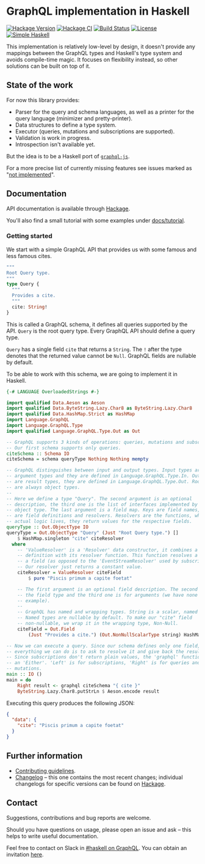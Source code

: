 # GraphQL implementation in Haskell

[![Hackage Version](https://img.shields.io/hackage/v/graphql.svg)](https://hackage.haskell.org/package/graphql)
[![Hackage CI](https://matrix.hackage.haskell.org/api/v2/packages/graphql/badge)](https://matrix.hackage.haskell.org/package/graphql)
[![Build Status](https://github.com/caraus-ecms/graphql/workflows/Haskell%20CI/badge.svg)](https://github.com/caraus-ecms/graphql/actions?query=workflow%3A%22Haskell+CI%22)
[![License](https://img.shields.io/badge/license-BSD--3--Clause-blue.svg)](https://raw.githubusercontent.com/caraus-ecms/graphql/master/LICENSE)
[![Simple Haskell](https://www.simplehaskell.org/badges/badge.svg)](https://www.simplehaskell.org)

This implementation is relatively low-level by design, it doesn't provide any
mappings between the GraphQL types and Haskell's type system and avoids
compile-time magic. It focuses on flexibility instead, so other solutions can
be built on top of it.

## State of the work

For now this library provides:

- Parser for the query and schema languages, as well as a printer for the query
  language (minimizer and pretty-printer).
- Data structures to define a type system.
- Executor (queries, mutations and subscriptions are supported).
- Validation is work in progress.
- Introspection isn't available yet.

But the idea is to be a Haskell port of
[`graphql-js`](https://github.com/graphql/graphql-js).

For a more precise list of currently missing features see issues marked as
"[not implemented](https://github.com/caraus-ecms/graphql/labels/not%20implemented)".

## Documentation

API documentation is available through
[Hackage](https://hackage.haskell.org/package/graphql).

You'll also find a small tutorial with some examples under
[docs/tutorial](https://github.com/caraus-ecms/graphql/tree/master/docs/tutorial).

### Getting started

We start with a simple GraphQL API that provides us with some famous and less
famous cites.

```graphql
"""
Root Query type.
"""
type Query {
  """
  Provides a cite.
  """
  cite: String!
}
```

This is called a GraphQL schema, it defines all queries supported by the API.
`Query` is the root query type. Every GraphQL API should define a query type.

`Query` has a single field `cite` that returns a `String`. The `!` after the
type denotes that the returned value cannot be `Null`. GraphQL fields are
nullable by default.

To be able to work with this schema, we are going to implement it in Haskell.

```haskell
{-# LANGUAGE OverloadedStrings #-}

import qualified Data.Aeson as Aeson
import qualified Data.ByteString.Lazy.Char8 as ByteString.Lazy.Char8
import qualified Data.HashMap.Strict as HashMap
import Language.GraphQL
import Language.GraphQL.Type
import qualified Language.GraphQL.Type.Out as Out

-- GraphQL supports 3 kinds of operations: queries, mutations and subscriptions.
-- Our first schema supports only queries.
citeSchema :: Schema IO
citeSchema = schema queryType Nothing Nothing mempty

-- GraphQL distinguishes between input and output types. Input types are field
-- argument types and they are defined in Language.GraphQL.Type.In. Output types
-- are result types, they are defined in Language.GraphQL.Type.Out. Root types
-- are always object types.
--
-- Here we define a type "Query". The second argument is an optional
-- description, the third one is the list of interfaces implemented by the
-- object type. The last argument is a field map. Keys are field names, values
-- are field definitions and resolvers. Resolvers are the functions, where the
-- actual logic lives, they return values for the respective fields.
queryType :: Out.ObjectType IO
queryType = Out.ObjectType "Query" (Just "Root Query type.") []
    $ HashMap.singleton "cite" citeResolver
  where
    -- 'ValueResolver' is a 'Resolver' data constructor, it combines a field
    -- definition with its resolver function. This function resolves a value for
    -- a field (as opposed to the 'EventStreamResolver' used by subscriptions).
    -- Our resolver just returns a constant value.
    citeResolver = ValueResolver citeField
        $ pure "Piscis primum a capite foetat"

    -- The first argument is an optional field description. The second one is
    -- the field type and the third one is for arguments (we have none in this
    -- example).
    --
    -- GraphQL has named and wrapping types. String is a scalar, named type.
    -- Named types are nullable by default. To make our "cite" field
    -- non-nullable, we wrap it in the wrapping type, Non-Null.
    citeField = Out.Field
        (Just "Provides a cite.") (Out.NonNullScalarType string) HashMap.empty

-- Now we can execute a query. Since our schema defines only one field,
-- everything we can do is to ask to resolve it and give back the result.
-- Since subscriptions don't return plain values, the 'graphql' function returns
-- an 'Either'. 'Left' is for subscriptions, 'Right' is for queries and
-- mutations.
main :: IO ()
main = do
    Right result <- graphql citeSchema "{ cite }"
    ByteString.Lazy.Char8.putStrLn $ Aeson.encode result
```

Executing this query produces the following JSON:

```json
{
  "data": {
    "cite": "Piscis primum a capite foetat"
  }
}
```

## Further information

- [Contributing guidelines](CONTRIBUTING.md).
- [Changelog](CHANGELOG.md) – this one contains the most recent changes; 
  individual changelogs for specific versions can be found on
  [Hackage](https://hackage.haskell.org/package/graphql).

## Contact

Suggestions, contributions and bug reports are welcome.

Should you have questions on usage, please open an issue and ask – this helps
to write useful documentation.

Feel free to contact on Slack in [#haskell on
GraphQL](https://graphql.slack.com/messages/haskell/). You can obtain an
invitation [here](https://graphql-slack.herokuapp.com/).
